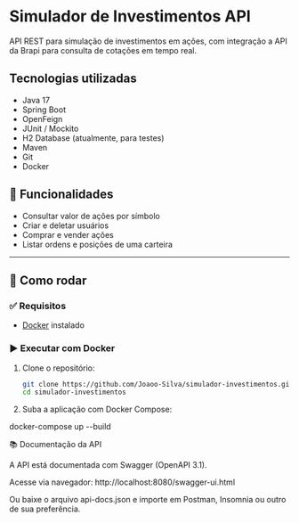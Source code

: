 # Simulador de Investimentos API

API REST para simulação de investimentos em ações, com integração a API da Brapi para consulta de cotações em tempo real.

## Tecnologias utilizadas

- Java 17
- Spring Boot
- OpenFeign
- JUnit / Mockito
- H2 Database (atualmente, para testes)
- Maven
- Git
- Docker

## 🔧 Funcionalidades

- Consultar valor de ações por símbolo
- Criar e deletar usuários
- Comprar e vender ações
- Listar ordens e posições de uma carteira

---

## 🚀 Como rodar

### ✅ Requisitos

- [Docker](https://www.docker.com/) instalado

### ▶️ Executar com Docker

1. Clone o repositório:
   ```bash
   git clone https://github.com/Joaoo-Silva/simulador-investimentos.git
   cd simulador-investimentos
   

2. Suba a aplicação com Docker Compose:
 
docker-compose up --build

📚 Documentação da API

A API está documentada com Swagger (OpenAPI 3.1).

Acesse via navegador:
http://localhost:8080/swagger-ui.html

Ou baixe o arquivo api-docs.json e importe em Postman, Insomnia ou outro de sua preferência.

